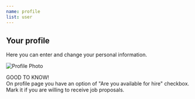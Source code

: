 ```yaml
---
name: profile
list: user
---
```

<section>

## Your profile

Here you can enter and change your personal information.

![Profile Photo](/images/profile-new.svg)

<article class="message is-warning">
  <div class="message-header">
    GOOD TO KNOW!
  </div>
  <div class="message-body">
    On profile page you have an option of "Are you available for hire" checkbox. Mark it if you are willing to receive job proposals.
  </div>
</article>
</section>
